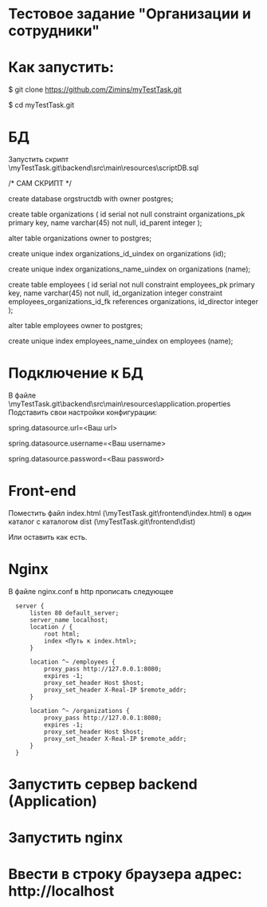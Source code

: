 # Тестовое задание "Организации и сотрудники"

# Как запустить:

$ git clone https://github.com/Zimins/myTestTask.git

$ cd myTestTask.git

# БД

Запустить скрипт \myTestTask.git\backend\src\main\resources\scriptDB.sql

/* САМ СКРИПТ */

create database orgstructdb
    with owner postgres;

create table organizations
(
    id        serial      not null
        constraint organizations_pk
            primary key,
    name      varchar(45) not null,
    id_parent integer
);

alter table organizations
    owner to postgres;

create unique index organizations_id_uindex
    on organizations (id);

create unique index organizations_name_uindex
    on organizations (name);

create table employees
(
    id              serial      not null
        constraint employees_pk
            primary key,
    name            varchar(45) not null,
    id_organization integer
        constraint employees_organizations_id_fk
            references organizations,
    id_director     integer
);

alter table employees
    owner to postgres;

create unique index employees_name_uindex
    on employees (name);

# Подключение к БД 

В файле \myTestTask.git\backend\src\main\resources\application.properties
Подставить свои настройки конфигурации:

spring.datasource.url=<Ваш url>

spring.datasource.username=<Ваш username>

spring.datasource.password=<Ваш password>


# Front-end

Поместить файл index.html (\myTestTask.git\frontend\index.html) в один каталог с каталогом dist (\myTestTask.git\frontend\dist) 

Или оставить как есть.

# Nginx

В файле nginx.conf в http прописать следующее

      server {
          listen 80 default_server;
          server_name localhost;
          location / {
              root html;
              index <Путь к index.html>;
          }

          location ^~ /employees {
              proxy_pass http://127.0.0.1:8080;
              expires -1;
              proxy_set_header Host $host;
              proxy_set_header X-Real-IP $remote_addr;
          }

          location ^~ /organizations {
              proxy_pass http://127.0.0.1:8080;
              expires -1;
              proxy_set_header Host $host;
              proxy_set_header X-Real-IP $remote_addr;
          }
      }


# Запустить сервер backend (Application)

# Запустить nginx

# Ввести в строку браузера адрес: http://localhost
